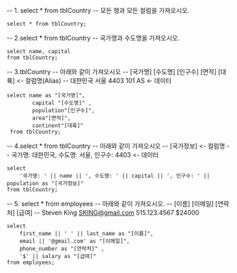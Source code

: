 <p>-- 1. select * from tblCountry
-- 모든 행과 모든 컬럼을 가져오시오.</p>
<pre><code>select * from tblCountry;</code></pre><p>-- 2.select * from tblCountry
-- 국가명과 수도명을 가져오시오.</p>
<pre><code>select name, capital
from tblCountry;</code></pre><p>-- 3.tblCountry
-- 아래와 같이 가져오시오
-- [국가명]    [수도명]   [인구수]   [면적]    [대륙] &lt;- 컬럼명(Alias)
-- 대한민국   서울        4403       101       AS     &lt;- 데이터</p>
<pre><code>select name as &quot;[국가명]&quot;,
        capital &quot;[수도명]&quot; ,
        population&quot;[인구수]&quot;,
        area&quot;[면적]&quot;,
        continent&quot;[대륙]&quot;
 from tblCountry;</code></pre><p>-- 4.select * from tblCountry
-- 아래와 같이 가져오시오
-- [국가정보] &lt;- 컬럼명
-- 국가명: 대한민국, 수도명: 서울, 인구수: 4403   &lt;- 데이터</p>
<pre><code>select 
    '국가명: ' || name || ', 수도명: ' || capital || ', 인구수: ' || population as &quot;[국가정보]&quot;
from tblCountry;</code></pre><p>-- 5. select * from employees
-- 아래와 같이 가져오시오.
-- [이름]       [이메일]         [연락처]     [급여]
-- Steven King  <a href="mailto:SKING@gmail.com">SKING@gmail.com</a>     515.123.4567 $24000</p>
<pre><code>select
    first_name || ' ' || last_name as &quot;[이름]&quot;,
    email || '@gmail.com' as &quot;[이메일]&quot;,
    phone_number as &quot;[연락처]&quot; , 
    '$' || salary as &quot;[급여]&quot;
from employees;</code></pre>